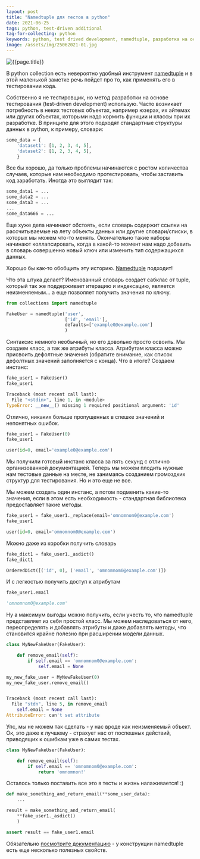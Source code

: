 ```yaml
---
layout: post
title: "Namedtuple для тестов в python"
date: 2021-06-25
tags: python, test-driven additional
tag-for-collecting: python
keywords: python, test drived development, namedtuple, разработка на оснвое тестирования
image: /assets/img/25062021-01.jpg
---
```


![{{page.title}}](../../..{{page.image}})

В python collection есть невероятно удобный инструмент [namedtuple](https://docs.python.org/3/library/collections.html#collections.namedtuple) и в этой маленькой заметке речь пойдет про то, как применять его в тестировании кода.

Собственно я не тестировщик, но метод разработки на основе тестирования (test-driven development) использую. Часто возникает потребность в неких тестовых объектах, например юзерах, их айтемах или других объектах, которыми надо кормить функции и классы при их разработке. В принципе для этого подходят стандартные структуры данных в python, к примеру, словари:

```python
some_data = {
    'dataset1': [1, 2, 3, 4, 5],
    'dataset2': [1, 2, 3, 4, 5],
    }
```

Все бы хорошо, да только проблемы начинаются с ростом количества случаев, которые нам необходимо протестировать, чтобы заставить код заработать. Иногда это выглядит так:

```python
some_data1 = ...
some_data2 = ...
some_data3 = ...
...
some_data666 = ...
```

Еще хуже дела начинают обстоять, если словарь содержит ссылки на рассчитываемые на лету объекты данных или другие словари/списки, в которых мы можем что-то менять. Окончательно такие наборы начинают коллапсировать, когда в какой-то момент нам надо добавить в словарь совершенно новый ключ или изменить тип содержащихся данных.

Хорошо бы как-то обобщить эту историю. [Namedtuple](https://docs.python.org/3/library/collections.html#collections.namedtuple) подходит!

Что эта штука делает? Именованный словарь создает сабклас от tuple, который так же поддерживает итерацию и индексацию, является неизменяемым... а еще позволяет получить значения по ключу.

```python
from collections import namedtuple

FakeUser = namedtuple('user',
                      ['id', 'email'],
                      defaults=['example0@example.com']
                      )
```

Синтаксис немного необычный, но его довольно просто освоить. Мы создаем класс, а так же атрибуты класса. Атрибутам класса можно присвоить дефолтные значения (обратите внимание, как список дефолтных значений заполняется с конца). Что в итоге? Создаем инстанс:

```python
fake_user1 = FakeUser()
fake_user1

Traceback (most recent call last):
  File "<stdin>", line 1, in <module>
TypeError: __new__() missing 1 required positional argument: 'id'
```

Отлично, никаких больше пропущенных в спешке значений и непонятных ошибок.

```python
fake_user1 = FakeUser(0)
fake_user1

user(id=0, email='example0@example.com')
```

Мы получили готовый инстанс класса за пять секунд с отлично организованной документацией. Теперь мы можем плодить нужные нам тестовые данные на месте, не занимаясь созданием громоздких структур для тестирования. Но и это еще не все.

Мы можем создать один инстанс, а потом подменить какие-то значения, если в этом есть необходимость - стандартная библиотека предоставляет такие методы.

```python
fake_user1 = fake_user1._replace(email='omnomnom0@example.com')
fake_user1

user(id=0, email='omnomnom0@example.com')
```

Можно даже из коробки получить словарь

```python
fake_dict1 = fake_user1._asdict()
fake_dict1

OrderedDict([('id', 0), ('email', 'omnomnom0@example.com')])
```

И с легкостью получить доступ к атрибутам

```python
fake_user1.email

'omnomnom0@example.com'
```

Ну а максимум выгоды можно получить, если учесть то, что namedtuple представляет из себя простой класс. Мы можем наследоваться от него, переопределять и добавлять атрибуты и даже добавлять методы, что становится крайне полезно при расширении модели данных.

```python
class MyNewFakeUser(FakeUser):

    def remove_email(self):
        if self.email == 'omnomnom0@example.com':
            self.email = None

my_new_fake_user = MyNewFakeUser(0)
my_new_fake_user.remove_email()


Traceback (most recent call last):
  File "stdn", line 5, in remove_email
    self.email = None
AttributeError: can't set attribute
```

Упс, мы не можем так сделать - у нас вроде как неизменяемый объект. Ок, это даже к лучшему - страхует нас от поспешных действий, приводящих к ошибкам уже в самих тестах.

```python
class MyNewFakeUser(FakeUser):

    def remove_email(self):
        if self.email == 'omnomnom0@example.com':
            return 'omnomnon!'
```

Осталось только поставить все это в тесты и жизнь налаживается! :)

```python
def make_something_and_return_email(**some_user_data):
    ...

result = make_something_and_return_email(
    **fake_user1._asdict()
    )

assert result == fake_user1.email
```

Обязательно [посмотрите документацию](https://docs.python.org/3/library/collections.html#collections.namedtuple) - у конструкции namedtuple есть еще несколько полезных свойств.

